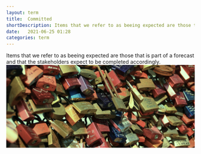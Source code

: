 ```yaml
---
layout: term
title:  Committed
shortDescription: Items that we refer to as beeing expected are those that is part of a forecast and that the stakeholders expect to be completed accordingly.
date:   2021-06-25 01:28
categories: term
---
```

Items that we refer to as beeing expected are those that is part of a forecast and that the stakeholders expect to be completed accordingly.
![committed](../assets/terms/committed2.jpeg)

